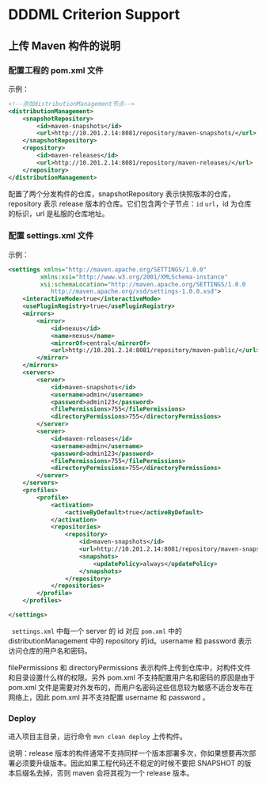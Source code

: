 # DDDML Criterion Support

## 上传 Maven 构件的说明

### 配置工程的 pom.xml 文件

示例：

```xml
<!--添加distributionManagement节点-->
<distributionManagement>
    <snapshotRepository>
        <id>maven-snapshots</id>
        <url>http://10.201.2.14:8081/repository/maven-snapshots/</url>
    </snapshotRepository>
    <repository>
        <id>maven-releases</id>
        <url>http://10.201.2.14:8081/repository/maven-releases/</url>
    </repository>
</distributionManagement>
```
配置了两个分发构件的仓库，snapshotRepository 表示快照版本的仓库，repository 表示 release 版本的仓库。它们包含两个子节点：`id` `url`，id 为仓库的标识，url 是私服的仓库地址。

### 配置 settings.xml 文件

示例：

```xml
<settings xmlns="http://maven.apache.org/SETTINGS/1.0.0"
         xmlns:xsi="http://www.w3.org/2001/XMLSchema-instance"
         xsi:schemaLocation="http://maven.apache.org/SETTINGS/1.0.0
            http://maven.apache.org/xsd/settings-1.0.0.xsd">
    <interactiveMode>true</interactiveMode>
    <usePluginRegistry>true</usePluginRegistry>
	<mirrors>
		<mirror>
			<id>nexus</id>
			<name>nexus</name>
			<mirrorOf>central</mirrorOf>
			<url>http://10.201.2.14:8081/repository/maven-public/</url>
		</mirror>
	</mirrors>
	<servers>
		<server>
			<id>maven-snapshots</id>
			<username>admin</username>
			<password>admin123</password>
			<filePermissions>755</filePermissions>
			<directoryPermissions>755</directoryPermissions>
		</server>
		<server>
			<id>maven-releases</id>
			<username>admin</username>
			<password>admin123</password>
			<filePermissions>755</filePermissions>
			<directoryPermissions>755</directoryPermissions>
		</server>
	</servers>
	<profiles>
		<profile>
			<activation>
				<activeByDefault>true</activeByDefault>
			</activation>
			<repositories>
				<repository>
					<id>maven-snapshots</id>
					<url>http://10.201.2.14:8081/repository/maven-snapshots</url>
					<snapshots>
						<updatePolicy>always</updatePolicy>
					</snapshots>
				</repository>
			</repositories>
		</profile>
	</profiles>

</settings>
```

` settings.xml` 中每一个 server 的 id 对应 `pom.xml` 中的 distributionManagement 中的 repository 的id。username 和 password 表示访问仓库的用户名和密码。

filePermissions 和 directoryPermissions 表示构件上传到仓库中，对构件文件和目录设置什么样的权限。另外 pom.xml 不支持配置用户名和密码的原因是由于 pom.xml 文件是需要对外发布的，而用户名密码这些信息较为敏感不适合发布在网络上，因此 pom.xml 并不支持配置 username 和 password 。

### Deploy

进入项目主目录，运行命令 `mvn clean deploy` 上传构件。

说明：release 版本的构件通常不支持同样一个版本部署多次，你如果想要再次部署必须要升级版本。因此如果工程代码还不稳定的时候不要把 SNAPSHOT 的版本后缀名去掉，否则 maven 会将其视为一个 release 版本。